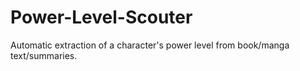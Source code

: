 # Power-Level-Scouter
 Automatic extraction of a character's power level from book/manga text/summaries.
